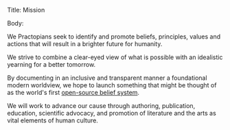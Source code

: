 Title: Mission

Body:

We Practopians seek to identify and promote beliefs, principles, values and actions that will result in a brighter future for humanity.

We strive to combine a clear-eyed view of what is possible with an idealistic yearning for a better tomorrow.

By documenting in an inclusive and transparent manner a foundational modern worldview, we hope to launch something that might be thought of as the world's first [open-source belief system][github].

[github]: https://github.com/hbowie/practopian2

We will work to advance our cause through authoring, publication, education, scientific advocacy, and promotion of literature and the arts as vital elements of human culture.

